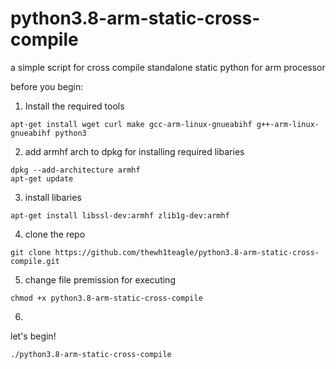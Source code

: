 # python3.8-arm-static-cross-compile
a simple script for cross compile standalone static python for arm processor 


before you begin:

1. Install the required tools
```
apt-get install wget curl make gcc-arm-linux-gnueabihf g++-arm-linux-gnueabihf python3
```
2. add armhf arch to dpkg for installing required libaries
```
dpkg --add-architecture armhf
apt-get update
```

3. install libaries
```
apt-get install libssl-dev:armhf zlib1g-dev:armhf
```

4. clone the repo
```
git clone https://github.com/thewh1teagle/python3.8-arm-static-cross-compile.git
```

5. change file premission for executing 
```
chmod +x python3.8-arm-static-cross-compile
```
6. 
let's begin!
```
./python3.8-arm-static-cross-compile
```
